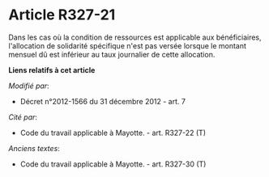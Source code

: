 # Article R327-21

Dans les cas où la condition de ressources est applicable aux bénéficiaires, l'allocation de solidarité spécifique n'est pas
versée lorsque le montant mensuel dû est inférieur au taux journalier de cette allocation.

**Liens relatifs à cet article**

_Modifié par_:

  - Décret n°2012-1566 du 31 décembre 2012 - art. 7

_Cité par_:

  - Code du travail applicable à Mayotte. - art. R327-22 (T)

_Anciens textes_:

  - Code du travail applicable à Mayotte. - art. R327-30 (T)
